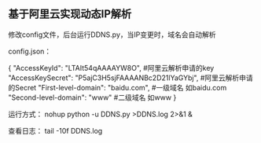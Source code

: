 ## 基于阿里云实现动态IP解析

修改config文件，后台运行DDNS.py，当IP变更时，域名会自动解析

config.json：
    
{
    "AccessKeyId": "LTAIt54qAAAAYW8O",                           #阿里云解析申请的key
    "AccessKeySecret": "P5ajC3H5sjFAAAANBc2D21lYaGYbj",          #阿里云解析申请的Secret
    "First-level-domain": "baidu.com",                           #一级域名  如baidu.com
    "Second-level-domain": "www"                                 #二级域名  如www
}
    

运行方式：
nohup python -u DDNS.py >DDNS.log 2>&1 &

查看日志：
tail -10f DDNS.log
